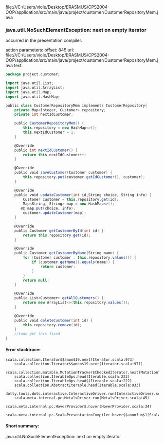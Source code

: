 file:///C:/Users/viole/Desktop/ERASMUS/CPS2004-OOP/application/src/main/java/project/customer/CustomerRepositoryMem.java
### java.util.NoSuchElementException: next on empty iterator

occurred in the presentation compiler.

action parameters:
offset: 845
uri: file:///C:/Users/viole/Desktop/ERASMUS/CPS2004-OOP/application/src/main/java/project/customer/CustomerRepositoryMem.java
text:
```scala
package project.customer;

import java.util.List;
import java.util.ArrayList;
import java.util.Map;
import java.util.HashMap;

public class CustomerRepositoryMem implements CustomerRepository{
    private Map<Integer, Customer> repository;
    private int nextIdCustomer;

    public CustomerRepositoryMem() {
        this.repository = new HashMap<>();
        this.nextIdCustomer = 1;
    }

    @Override
    public int nextIdCustomer() {
        return this.nextIdCustomer++;
    }

    @Override
    public void saveCustomer(Customer customer) {
        this.repository.put(customer.getIdCustomer(), customer);
    }

    @Override
    public void updateCustomer(int id,String choice, String info) {
        Customer customer = this.repository.get(id);
        Map<String, String> map = new HashMap<>();
       @@ map.put(choice, info);
        customer.updateCustomer(map);
    }

    @Override
    public Customer getCustomerById(int id) {
        return this.repository.get(id);
    }

    @Override
    public Customer getCustomerByName(String name) {
        for (Customer customer : this.repository.values()) {
            if (customer.getName().equals(name)) {
                return customer;
            }
        }
        return null;
    }

    @Override
    public List<Customer> getAllCustomers() {
        return new ArrayList<>(this.repository.values());
    }

    @Override
    public void deleteCustomer(int id) {
        this.repository.remove(id);
    }
    //todo get this fixed
}

```



#### Error stacktrace:

```
scala.collection.Iterator$$anon$19.next(Iterator.scala:973)
	scala.collection.Iterator$$anon$19.next(Iterator.scala:971)
	scala.collection.mutable.MutationTracker$CheckedIterator.next(MutationTracker.scala:76)
	scala.collection.IterableOps.head(Iterable.scala:222)
	scala.collection.IterableOps.head$(Iterable.scala:222)
	scala.collection.AbstractIterable.head(Iterable.scala:933)
	dotty.tools.dotc.interactive.InteractiveDriver.run(InteractiveDriver.scala:168)
	scala.meta.internal.pc.MetalsDriver.run(MetalsDriver.scala:45)
	scala.meta.internal.pc.HoverProvider$.hover(HoverProvider.scala:34)
	scala.meta.internal.pc.ScalaPresentationCompiler.hover$$anonfun$1(ScalaPresentationCompiler.scala:342)
```
#### Short summary: 

java.util.NoSuchElementException: next on empty iterator